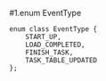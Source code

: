 #1.enum EventType

```
enum class EventType { 
	START_UP, 
	LOAD_COMPLETED, 
	FINISH_TASK, 
	TASK_TABLE_UPDATED 
};
```